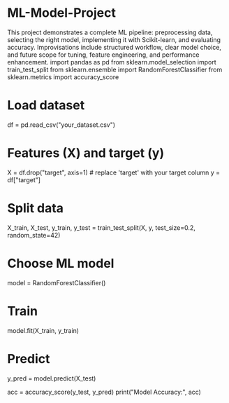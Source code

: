 # ML-Model-Project
This project demonstrates a complete ML pipeline: preprocessing data, selecting the right model, implementing it with Scikit-learn, and evaluating accuracy. Improvisations include structured workflow, clear model choice, and future scope for tuning, feature engineering, and performance enhancement.
import pandas as pd
from sklearn.model_selection import train_test_split
from sklearn.ensemble import RandomForestClassifier
from sklearn.metrics import accuracy_score

# Load dataset
df = pd.read_csv("your_dataset.csv")

# Features (X) and target (y)
X = df.drop("target", axis=1)   # replace 'target' with your target column
y = df["target"]

# Split data
X_train, X_test, y_train, y_test = train_test_split(X, y, test_size=0.2, random_state=42)

# Choose ML model
model = RandomForestClassifier()

# Train
model.fit(X_train, y_train)

# Predict
y_pred = model.predict(X_test)






acc = accuracy_score(y_test, y_pred)
print("Model Accuracy:", acc)
